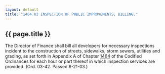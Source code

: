 ---
layout: default 
title: "1464.03 INSPECTION OF PUBLIC IMPROVEMENTS; BILLING."---

{{ page.title }}
----------------

The Director of Finance shall bill all developers for necessary
inspections incident to the construction of streets, sidewalks, storm
sewers, utilities and grading, as set forth in Appendix A of Chapter
[1464](58d37b9c.html) of the Codified Ordinances for each hour or part
thereof in which inspection services are provided. (Ord. 03-42. Passed
8-21-03.)
